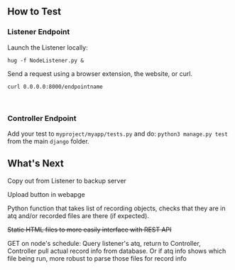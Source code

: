 ## How to Test
### Listener Endpoint
Launch the Listener locally:
````
hug -f NodeListener.py &
````

Send a request using a browser extension, the website, or curl.
````
curl 0.0.0.0:8000/endpointname
````
<br>

### Controller Endpoint
Add your test to ````myproject/myapp/tests.py```` and do:
````python3 manage.py test```` from the main ````django```` folder.

## What's Next
Copy out from Listener to backup server

Upload button in webapge

Python function that takes list of recording objects, checks that they are in atq and/or recorded files are there (if expected).

<del>Static HTML files to more easily interface with REST API</del>

GET on node's schedule: Query listener's atq, return to Controller, Controller pull actual record info from database. Or if atq info shows which file being run, more robust to parse those files for record info
